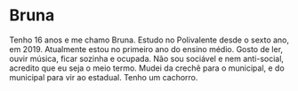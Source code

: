# Bruna
Tenho 16 anos e me chamo Bruna.
Estudo no Polivalente desde o sexto ano, em 2019.
Atualmente estou no primeiro ano do ensino médio. 
Gosto de ler, ouvir música, ficar sozinha e ocupada. 
Não sou sociável e nem anti-social, acredito que eu seja o meio termo.
Mudei da crechê para o municipal, e do municipal para vir ao estadual.
Tenho um cachorro.
